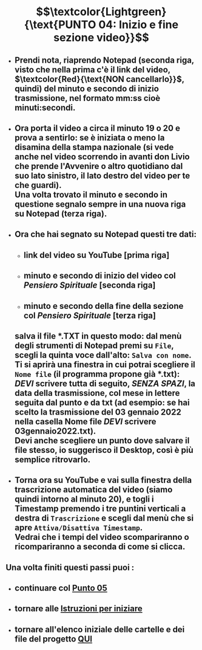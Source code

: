 # $$\textcolor{Lightgreen}{\text{PUNTO 04: Inizio e fine sezione video}}$$

- ## Prendi nota, riaprendo Notepad (seconda riga, visto che nella prima c'è il link del video, $\textcolor{Red}{\text{NON cancellarlo}}$, quindi) del minuto e secondo di inizio trasmissione, nel formato mm:ss cioè minuti:secondi. ##
- ## Ora porta il video a circa il minuto 19 o 20 e prova a sentirlo: se è iniziata o meno la disamina della stampa nazionale (si vede anche nel video scorrendo in avanti don Livio che prende l'Avvenire o altro quotidiano dal suo lato sinistro, il lato destro del video per te che guardi). <br/> Una volta trovato il minuto e secondo in questione segnalo sempre in una nuova riga su Notepad (terza riga). ##
- ## Ora che hai segnato su Notepad questi tre dati: ##
  - ## link del video su YouTube [prima riga] ##
  - ## minuto e secondo di inizio del video col *Pensiero Spirituale* [seconda riga] ##
  - ## minuto e secondo della fine della sezione col *Pensiero Spirituale* [terza riga] ##
  ## salva il file \*.TXT in questo modo: dal menù degli strumenti di Notepad premi su `File`, scegli la quinta voce dall'alto: `Salva con nome`. <br/> Ti si aprirà una finestra in cui potrai scegliere il `Nome file` (il programma propone già \*.txt): *DEVI* scrivere tutta di seguito, *SENZA SPAZI*, la data della trasmissione, col mese in lettere seguita dal punto e da txt (ad esempio: se hai scelto la trasmissione del 03 gennaio 2022 nella casella Nome file *DEVI* scrivere 03gennaio2022.txt). <br/> Devi anche scegliere un punto dove salvare il file stesso, io suggerisco il Desktop, così è più semplice ritrovarlo. ##

- ## Torna ora su YouTube e vai sulla finestra della trascrizione automatica del video (siamo quindi intorno al minuto 20), e togli i Timestamp premendo i tre puntini verticali a destra di `Trascrizione` e scegli dal menù che si apre `Attiva/Disattiva Timestamp`. <br/> Vedrai che i tempi del video scompariranno o ricompariranno a seconda di come si clicca. ##

## Una volta finiti questi passi puoi : ##
- ## continuare col [Punto 05](https://github.com/EmanueleTinari/Pensieri/blob/main/Istruzioni/05_EstrazioneSalvataggioTrascrizione.md) ##
- ## tornare alle [Istruzioni per iniziare](https://github.com/EmanueleTinari/Pensieri/blob/main/Istruzioni%20per%20iniziare.md) ##
- ## tornare all'elenco iniziale delle cartelle e dei file del progetto [QUI](https://github.com/EmanueleTinari/Pensieri) ##
